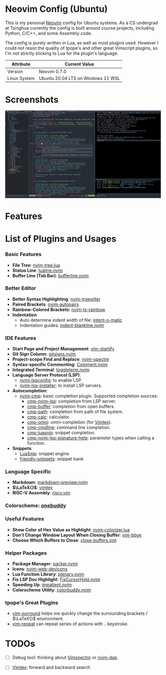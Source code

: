 # Neovim Config (Ubuntu)
This is my personal [Neovim](https://github.com/neovim/neovim) config for Ubuntu systems. As a CS undergrad at Tsinghua currently the config is built around course projects, including Python, C/C++, and some Assembly code.

The config is purely written in Lua, as well as most plugins used. However I could not resist the quality of tpope's and other great Vimscript plugins, so I'm not strictly sticking to Lua for the plugin's language.

| Attribute   | Current Value    |
|--------------- | --------------- |
| Version   | Neovim 0.7.0   |
| Linux System   | Ubuntu 20.04 LTS on Windows 11 WSL   |

# Screenshots

![image-20220501145109071](README.assets/image-20220501145109071.png)


# Features


# List of Plugins and Usages
### Basic Features
- **File Tree**: [nvim-tree.lua](https://github.com/kyazdani42/nvim-tree.lua)
- **Status Line**: [lualine.nvim](https://github.com/nvim-lualine/lualine.nvim)
- **Buffer Line (Tab Bar)**: [bufferline.nvim](https://github.com/akinsho/bufferline.nvim)

### Better Editor
- **Better Syntax Highlighting**: [nvim-treesitter](https://github.com/nvim-treesitter/nvim-treesitter)
- **Paired Brackets**: [nvim-autopairs](https://github.com/windwp/nvim-autopairs)
- **Rainbow-Colored Brackets**: [nvim-ts-rainbow](https://github.com/p00f/nvim-ts-rainbow)
- **Indentation**
  - Auto determine indent width of file: [intent-o-matic](https://github.com/Darazaki/indent-o-matic)
  - Indentation guides: [indent-blankline.nvim](https://github.com/lukas-reineke/indent-blankline.nvim)

### IDE Features
- **Start Page and Project Management**: [vim-startify](https://github.com/mhinz/vim-startify)
- **Git Sign Column**: [gitsigns.nvim](https://github.com/lewis6991/gitsigns.nvim)
- **Project-scope Find and Replace**: [nvim-spectre](https://github.com/nvim-pack/nvim-spectre)
- **Syntax-specific Commenting**: [Comment.nvim](https://github.com/numToStr/Comment.nvim)
- **Integrated Terminal**: [toggleterm.nvim](https://github.com/akinsho/toggleterm.nvim)
- **Language Server Protocol (LSP)**:
  - [nvim-lspconfig](https://github.com/neovim/nvim-lspconfig): to enable LSP.
  - [nvim-lsp-installer](https://github.com/williamboman/nvim-lsp-installer): to install LSP servers.
- **Autocompletion**:
  - [nvim-cmp](https://github.com/hrsh7th/nvim-cmp): basic completion plugin. Supported completion sources:
    - [cmp-nvim-lsp](https://github.com/hrsh7th/cmp-nvim-lsp): completion from LSP server.
    - [cmp-buffer](https://github.com/hrsh7th/cmp-buffer): completion from open buffers.
    - [cmp-path](https://github.com/hrsh7th/cmp-path): completion from path of file system.
    - [cmp-calc](https://github.com/hrsh7th/cmp-calc): calculator.
    - [cmp-omni](https://github.com/hrsh7th/cmp-omni): omni-completion (for [Vimtex]((https://github.com/lervag/vimtex))).
    - [cmp-cmdline](https://github.com/hrsh7th/cmp-cmdline): command line completion.
    - [cmp-luasnip](https://github.com/saadparwaiz1/cmp_luasnip): snippet completion.
    - [cmp-nvim-lsp-signature-help](https://github.com/hrsh7th/cmp-nvim-lsp-signature-help): parameter types when calling a function.
- **Snippets**:
  - [LuaSnip](https://github.com/L3MON4D3/LuaSnip): snippet engine
  - [friendly-snippets](https://github.com/rafamadriz/friendly-snippets): snippet bank

### Language Specific
- **Markdown**: [markdown-preview.nvim](https://github.com/iamcco/markdown-preview.nvim)
- **$\LaTeX{}$**: [vimtex](https://github.com/lervag/vimtex)
- **RISC-V Assembly**: [riscv.vim](https://github.com/kylelaker/riscv.vim)

### Colorscheme: [onebuddy](https://github.com/Th3Whit3Wolf/onebuddy)

### Useful Features
- **Show Color of Hex Value as Highlight**: [nvim-colorizer.lua](https://github.com/norcalli/nvim-colorizer.lua)
- **Don't Change Window Layout When Closing Buffer**: [vim-bbye](https://github.com/moll/vim-bbye)
- **Choose Which Buffers to Close**: [close-buffers.vim](https://github.com/Asheq/close-buffers.vim)

### Helper Packages
- **Package Manager**: [packer.nvim](https://github.com/wbthomason/packer.nvim)
- **Icons**: [nvim-web-devicons](https://github.com/kyazdani42/nvim-web-devicons)
- **Lua Function Library**: [plenary.nvim](https://github.com/nvim-lua/plenary.nvim)
- **Fix LSP Doc Highlight**: [FixCursorHold.nvim](https://github.com/antoinemadec/FixCursorHold.nvim)
- **Speeding Up**: [impatient.nvim](https://github.com/lewis6991/impatient.nvim)
- **Colorscheme Utility**: [colorbuddy.nvim](https://github.com/tjdevries/colorbuddy.nvim)

### tpope's Great Plugins
- [vim-surround](https://github.com/tpope/vim-surround) helps me quickly change the surrounding brackets / $\LaTeX{}$ environment.
- [vim-repeat](https://github.com/tpope/vim-repeat) can repeat series of actions with `.` keystroke.


# TODOs
- [ ] Debug tool: thinking about [Vimspector](https://github.com/puremourning/vimspector) or [nvim-dap](https://github.com/mfussenegger/nvim-dap). 

- [ ] [Vimtex](https://github.com/lervag/vimtex): forward and backward search
